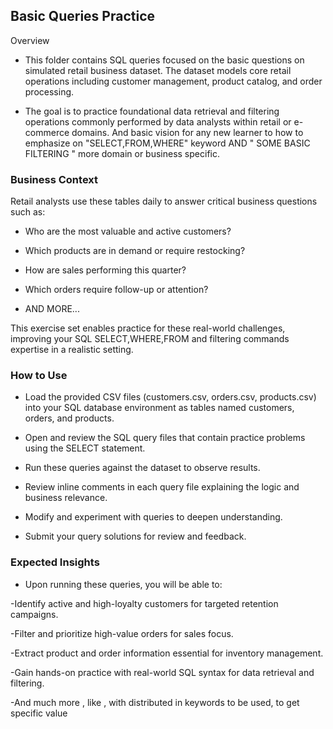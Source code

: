 ## Basic Queries Practice
Overview
- This folder contains SQL queries focused on the basic questions on simulated retail business dataset. The dataset models core retail operations including customer management, product catalog, and order processing.

- The goal is to practice foundational data retrieval and filtering operations commonly performed by data analysts within retail or e-commerce domains. And basic vision for any new learner to how to emphasize on "SELECT,FROM,WHERE" keyword AND " SOME BASIC FILTERING " more domain or business specific.


### Business Context

Retail analysts use these tables daily to answer critical business questions such as:

- Who are the most valuable and active customers?

- Which products are in demand or require restocking?

- How are sales performing this quarter?

- Which orders require follow-up or attention?

- AND MORE...

This exercise set enables practice for these real-world challenges, improving your SQL SELECT,WHERE,FROM and filtering commands expertise in a realistic setting.

### How to Use
- Load the provided CSV files (customers.csv, orders.csv, products.csv) into your SQL database environment as tables named customers, orders, and products.

 - Open and review the SQL query files that contain practice problems using the SELECT statement.

- Run these queries against the dataset to observe results.

- Review inline comments in each query file explaining the logic and business relevance.

- Modify and experiment with queries to deepen understanding.

- Submit your query solutions for review and feedback.

### Expected Insights
- Upon running these queries, you will be able to:

 -Identify active and high-loyalty customers for targeted retention campaigns.

 -Filter and prioritize high-value orders for sales focus.

 -Extract product and order information essential for inventory management.

 -Gain hands-on practice with real-world SQL syntax for data retrieval and filtering.

 -And much more , like , with distributed in keywords to be used,  to get specific value
